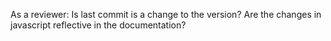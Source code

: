As a reviewer:
Is last commit is a change to the version?
Are the changes in javascript reflective in the documentation?
